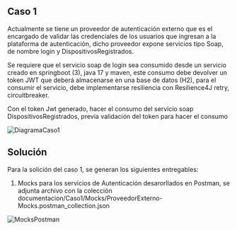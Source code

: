 ## Caso 1
Actualmente se tiene un proveedor de autenticación externo que es el encargado de validar las credenciales de los usuarios que ingresan a la plataforma de autenticación, dicho proveedor expone servicios tipo Soap, de nombre login y DispositivosRegistrados.

Se requiere que el servicio soap de login sea consumido desde un servicio creado en springboot (3), java 17 y maven, este consumo debe devolver un token JWT que deberá almacenarse en una base de datos (H2), para el consumir el servicio, debe implementarse resiliencia con Resilience4J retry, circuitbreaker. 

Con el token Jwt generado, hacer el consumo del servicio soap DispositivosRegistrados, previa validación del token para hacer el consumo

![DiagramaCaso1](https://github.com/PchaconMC/auth-device/assets/60486812/086af514-8159-4762-b205-7ceb208edbce)


## Solución
Para la solición del caso 1, se generan los siguientes entregables:
1. Mocks para los servicios de Autenticación desarorllados en Postman, se adjunta archivo con la colección
     documentacion/Caso1/Mocks/ProveedorExterno-Mocks.postman_collection.json

   
![MocksPostman](https://github.com/PchaconMC/auth-device/assets/60486812/16ef7499-4d3f-4660-a5f0-d64397de659c)



   

  
